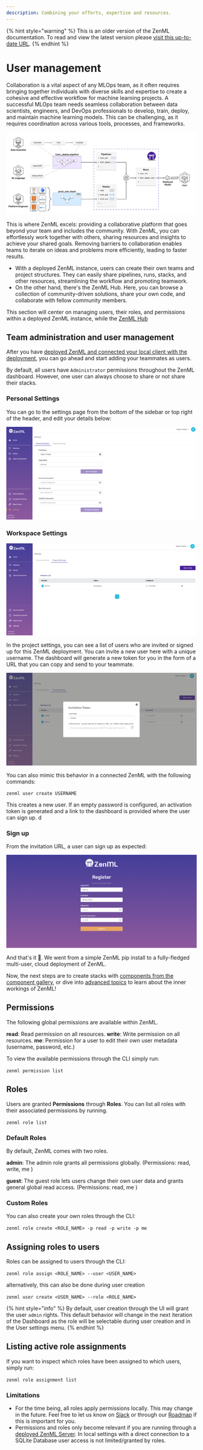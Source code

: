 ```yaml
---
description: Combining your efforts, expertise and resources.
---
```


{% hint style="warning" %}
This is an older version of the ZenML documentation. To read and view the latest version please [visit this up-to-date URL](https://docs.zenml.io).
{% endhint %}


# User management

Collaboration is a vital aspect of any MLOps team, as it often requires bringing together individuals with diverse
skills and expertise to create a cohesive and effective workflow for machine learning projects. A successful MLOps team
needs seamless collaboration between data scientists, engineers, and DevOps professionals to develop, train, deploy, and
maintain machine learning models. This can be challenging, as it requires coordination across various tools, processes,
and frameworks.

![ZenML Overview](../../.gitbook/assets/intro-zenml-overview.png)

This is where ZenML excels: providing a collaborative platform that goes beyond your team and includes the community.
With ZenML, you can effortlessly work together with others, sharing resources and insights to achieve your shared goals.
Removing barriers to collaboration enables teams to iterate on ideas and problems more efficiently, leading to faster
results.

* With a deployed ZenML instance, users can create their own teams and project structures. They can easily share
  pipelines, runs, stacks, and other resources, streamlining the workflow and promoting teamwork.
* On the other hand, there's the ZenML Hub. Here, you can browse a collection of community-driven solutions, share your
  own code, and collaborate with fellow community members.

This section will center on managing users, their roles, and permissions within a deployed ZenML instance, while
the [ZenML Hub](../../user-guide/advanced-guide/leverage-community-contributed-plugins.md)

## Team administration and user management

After you have [deployed ZenML and connected your local client with the deployment](/docs/book/platform-guide/set-up-your-mlops-platform/deploy-zenml/deploy-zenml.md), 
you can go ahead and start adding your teammates as users.

By default, all users have `Administrator` permissions throughout the ZenML dashboard. However, one user can always
choose to share or not share their stacks.

### Personal Settings

You can go to the settings page from the bottom of the sidebar or top right of the header, and edit your details below:

![Personal Settings](../../.gitbook/assets/01_personal_settings.png)

### Workspace Settings

![Workspace Settings](../../.gitbook/assets/02_project_settings.png)

In the project settings, you can see a list of users who are invited or signed up for this ZenML deployment. You can
invite a new user here with a unique username. The dashboard will generate a new token for you in the form of a URL that
you can copy and send to your teammate.

![Invite Token](../../.gitbook/assets/03_invite_token.png)

You can also mimic this behavior in a connected ZenML with the following commands:

```shell
zenml user create USERNAME
```

This creates a new user. If an empty password is configured, an activation token is generated and a link to the
dashboard is provided where the user can sign up. d

### Sign up

From the invitation URL, a user can sign up as expected:

![Sign up](../../.gitbook/assets/04_sign_up.png)

And that's it 🚀. We went from a simple ZenML pip install to a fully-fledged multi-user, cloud deployment of ZenML.

Now, the next steps are to create stacks
with [components from the component gallery](/docs/book/user-guide/component-guide/component-guide.md), or dive
into [advanced topics](/docs/book/user-guide/advanced-guide/advanced-guide.md) to learn about the inner workings 
of ZenML!

## Permissions

The following global permissions are available within ZenML.

**read**: Read permission on all resources. **write**: Write permission on all resources. **me**: Permission for a user
to edit their own user metadata (username, password, etc.)

To view the available permissions through the CLI simply run:

`zenml permission list`

## Roles

Users are granted **Permissions** through **Roles**. You can list all roles with their associated permissions by
running.

`zenml role list`

### Default Roles

By default, ZenML comes with two roles.

**admin**: The admin role grants all permissions globally. (Permissions: read, write, me )

**guest**: The guest role lets users change their own user data and grants general global read access. (Permissions:
read, me )

### Custom Roles

You can also create your own roles through the CLI:

`zenml role create <ROLE_NAME> -p read -p write -p me`

## Assigning roles to users

Roles can be assigned to users through the CLI:

`zenml role assign <ROLE_NAME> --user <USER_NAME>`

alternatively, this can also be done during user creation

`zenml user create <USER_NAME> --role <ROLE_NAME>`

{% hint style="info" %}
By default, user creation through the UI will grant the user `admin` rights. This default behavior will change in the
next iteration of the Dashboard as the role will be selectable during user creation and in the User settings menu.
{% endhint %}

## Listing active role assignments

If you want to inspect which roles have been assigned to which users, simply run:

`zenml role assignment list`

### Limitations

* For the time being, all roles apply permissions locally. This may change in the future. Feel free to let us know
  on [Slack](https://zenml.slack.com/join/shared\_invite/zt-t4aw242p-K6aCaUjhnxNOrLR7bcAb7g#/shared-invite/email) or
  through our [Roadmap](https://zenml.hellonext.co/roadmap) if this is important for you.
* Permissions and roles only become relevant if you are running through
  a [deployed ZenML Server](https://docs.zenml.io/getting-started/deploying-zenml). In local settings with a direct
  connection to a SQLite Database user access is not limited/granted by roles.
